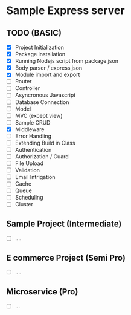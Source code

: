 # Sample Express server

## TODO (BASIC)

- [x] Project Initialization
- [x] Package Installation
- [x] Running Nodejs script from package.json
- [x] Body parser / express json
- [x] Module import and export
- [ ] Router
- [ ] Controller
- [ ] Asyncronous Javascript
- [ ] Database Connection
- [ ] Model
- [ ] MVC (except view)
- [ ] Sample CRUD
- [x] Middleware
- [ ] Error Handling
- [ ] Extending Build in Class
- [ ] Authentication
- [ ] Authorization / Guard
- [ ] File Upload
- [ ] Validation
- [ ] Email Intrigation
- [ ] Cache
- [ ] Queue
- [ ] Scheduling
- [ ] Cluster

## Sample Project (Intermediate)

- [ ] ....

## E commerce Project (Semi Pro)

- [ ] ....

## Microservice (Pro)

- [ ] ...
